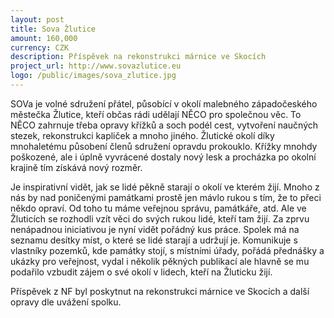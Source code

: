 ```yaml
---
layout: post
title: Sova Žlutice
amount: 160,000
currency: CZK
description: Příspěvek na rekonstrukci márnice ve Skocích
project_url: http://www.sovazlutice.eu
logo: /public/images/sova_zlutice.jpg
---
```


SOVa je volné sdružení přátel, působící v okolí malebného západočeského městečka Žlutice, kteří občas rádi udělají NĚCO pro společnou věc. To NĚCO zahrnuje třeba opravy křížků a soch podél cest, vytvoření naučných stezek, rekonstrukci kapliček a mnoho jiného. Žlutické okolí díky mnohaletému působení členů sdružení opravdu prokouklo. Křížky mnohdy poškozené, ale i úplně vyvrácené dostaly nový lesk a procházka po okolní krajině tím získává nový rozměr.

Je inspirativní vidět, jak se lidé pěkně starají o okolí ve kterém žijí. Mnoho z nás by nad poničenými památkami prostě jen mávlo rukou s tím, že to přeci někdo opraví. Od toho tu máme veřejnou správu, památkáře, atd. Ale ve Žluticích se rozhodli vzít věci do svých rukou lidé, kteří tam žijí. Za zprvu nenápadnou iniciativou je nyní vidět pořádný kus práce. Spolek má na seznamu desítky míst, o které se lidé starají a udržují je. Komunikuje s vlastníky pozemků, kde památky stojí, s místními úřady, pořádá přednášky a ukázky pro veřejnost, vydal i několik pěkných publikací ale hlavně se mu podařilo vzbudit zájem o své okolí v lidech, kteří na Žluticku žijí.

Příspěvek z NF byl poskytnut na rekonstrukci márnice ve Skocích a další opravy dle uvážení spolku.

